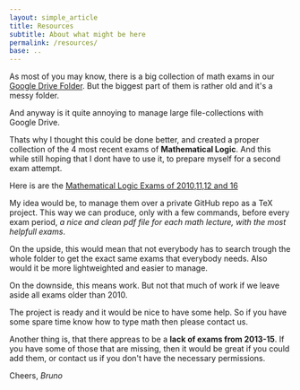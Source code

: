 ```yaml
---
layout: simple_article
title: Resources
subtitle: About what might be here
permalink: /resources/
base: ..
---
```

As most of you may know, there is a big collection of math exams in our [Google Drive Folder](https://drive.google.com/folderview?id=0B7WeH9ZCm3RbRjhISDE3NkdBUWc). But the biggest part of them is rather old and it's a messy folder.

And anyway is it quite annoying to manage large file-collections with Google Drive.

Thats why I thought this could be done better, and created a proper collection of the 4 most recent exams of **Mathematical Logic**. And this while still hoping that I dont have to use it, to prepare myself for a second exam attempt.

Here is are the
[Mathematical Logic Exams of 2010,11,12 and 16](./exams/logic.pdf)

My idea would be, to manage them over a private GitHub repo as a TeX project. This way we can produce, only with a few commands, before every exam period, *a nice and clean pdf file for each math lecture, with the most helpfull exams*.

On the upside, this would mean that not everybody has to search trough the whole folder to get the exact same exams that everybody needs. Also would it be more lightweighted and easier to manage.

On the downside, this means work. But not that much of work if we leave aside all exams older than 2010.

The project is ready and it would be nice to have some help. So if you have some spare time know how to type math then please contact us.

Another thing is, that there appreas to be a **lack of exams from 2013-15**. If you have some of those that are missing, then it would be great if you could add them, or contact us if you don't have the necessary permissions.

Cheers, *Bruno*
